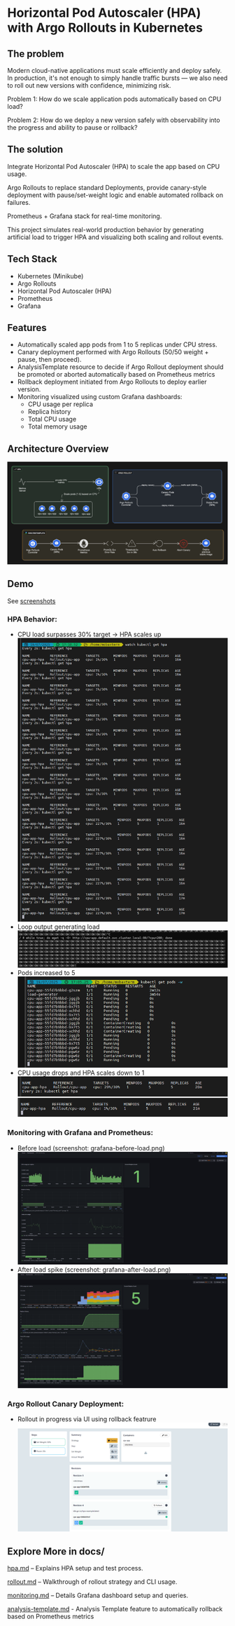 # Horizontal Pod Autoscaler (HPA) with Argo Rollouts in Kubernetes

## The problem

Modern cloud-native applications must scale efficiently and deploy safely. In production, it's not enough to simply handle traffic bursts — we also need to roll out new versions with confidence, minimizing risk.

Problem 1: How do we scale application pods automatically based on CPU load?

Problem 2: How do we deploy a new version safely with observability into the progress and ability to pause or rollback?

## The solution

Integrate Horizontal Pod Autoscaler (HPA) to scale the app based on CPU usage.

Argo Rollouts to replace standard Deployments, provide canary-style deployment with pause/set-weight logic and enable automated rollback on failures.

Prometheus + Grafana stack for real-time monitoring.

This project simulates real-world production behavior by generating artificial load to trigger HPA and visualizing both scaling and rollout events.

## Tech Stack

- Kubernetes (Minikube)
- Argo Rollouts
- Horizontal Pod Autoscaler (HPA)
- Prometheus
- Grafana

## Features

- Automatically scaled app pods from 1 to 5 replicas under CPU stress.
- Canary deployment performed with Argo Rollouts (50/50 weight + pause, then proceed).
- AnalysisTemplate resource to decide if Argo Rollout deployment should be promoted or aborted automatically based on Prometheus metrics
- Rollback deployment initiated from Argo Rollouts to deploy earlier version.
- Monitoring visualized using custom Grafana dashboards:
  - CPU usage per replica
  - Replica history
  - Total CPU usage
  - Total memory usage

## Architecture Overview

![architecture](docs/assets/architecture-overview.png)

## Demo

See [screenshots](docs/assets/)

### HPA Behavior:

- CPU load surpasses 30% target → HPA scales up
  ![hpa](docs/assets/kubectl-get-hpa.png)
- Loop output generating load
  ![load](docs/assets/cpu-load.png)
- Pods increased to 5
  ![hpa-pods](docs/assets/kubectl-get-pods-during-hpa.png)
- CPU usage drops and HPA scales down to 1
  ![hpa-decrease](docs/assets/watch-hpa-1st-decrease.png)
  ![hpa-decrease2](docs/assets/watch-hpa-2nd-decrease.png)

### Monitoring with Grafana and Prometheus:

- Before load (screenshot: grafana-before-load.png)
  ![before-load](docs/assets/dashboard-before.png)
- After load spike (screenshot: grafana-after-load.png)
  ![after-load](docs/assets/dashboard-after.png)

### Argo Rollout Canary Deployment:

- Rollout in progress via UI using rollback featrure
  ![argo-rollout](docs/assets/argo-rollouts-ui.png)

## Explore More in docs/

[hpa.md](docs/hpa.md) – Explains HPA setup and test process.

[rollout.md](docs/rollout.md) – Walkthrough of rollout strategy and CLI usage.

[monitoring.md](docs/monitoring.md) – Details Grafana dashboard setup and queries.

[analysis-template.md](docs/analysis-template.md) - Analysis Template feature to automatically rollback based on Prometheus metrics
